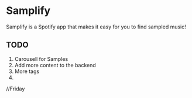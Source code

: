 # Samplify

Samplify is a Spotify app that makes it easy for you to find sampled music!

## TODO
1. Carousell for Samples
2. Add more content to the backend
3. More tags
4. 

//Friday